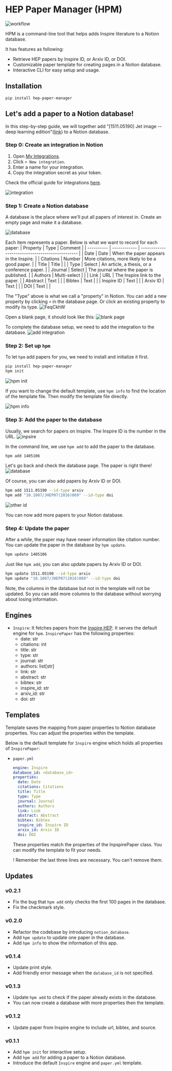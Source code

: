 # HEP Paper Manager (HPM)

![workflow](https://imgur.com/u8SVtjE.png)

HPM is a command-line tool that helps adds Inspire literature to a
Notion database. 

It has features as following:
- Retrieve HEP papers by Inspire ID, or Arxiv ID, or DOI.
- Customizable paper template for creating pages in a Notion database.
- Interactive CLI for easy setup and usage.

## Installation
```
pip install hep-paper-manager
```

## Let's add a paper to a Notion database!
In this step-by-step guide, we will together add "[1511.05190] Jet image -- deep
learning edition"([link](https://inspirehep.net/literature/1405106)) to a Notion
database.

### Step 0: Create an integration in Notion
1. Open [My Integrations](https://www.notion.so/my-integrations).
2. Click `+ New integration`.
3. Enter a name for your integration.
4. Copy the integration secret as your token.

Check the official guide for integrations [here](https://developers.notion.com/docs/create-a-notion-integration).

![integration](https://imgur.com/RXib1zV.gif)

### Step 1: Create a Notion database
A database is the place where we'll put all papers of interest in. Create an
empty page and make it a database.

![database](https://imgur.com/jLBqKYg.gif)

Each item represents a paper. Below is what we want to record for each
paper:
| Property   | Type         | Comment                                         |
| ---------- | ------------ | ----------------------------------------------- |
| Date       | Date         | When the paper appears in the Inspire.          |
| Citations  | Number       | More citations, more likely to be a good paper. |
| Title      | Title        |                                                 |
| Type       | Select       | An article, a thesis, or a conference paper.    |
| Journal    | Select       | The journal where the paper is published.       |
| Authors    | Multi-select |                                                 |
| Link       | URL          | The Inspire link to the paper.                  |
| Abstract   | Text         |                                                 |
| Bibtex     | Text         |                                                 |
| Inspire ID | Text         |                                                 |
| Arxiv ID   | Text         |                                                 |
| DOI        | Text         |                                                 |

The "Type" above is what we call a "property" in Notion. You can add a new
property by clicking `+` in the database page. Or click an existing property
to modify its type.
![FeqCkhW](https://github.com/Star9daisy/hep-paper-manager/assets/47071425/81630270-ea99-41d6-a4a2-33ddbe0c4b88)

Open a blank page, it should look like this:
![blank page](https://imgur.com/qPGOU7C.png)

To complete the database setup, we need to add the integration to the database.
![add integration](https://imgur.com/CBCgY81.gif)

### Step 2: Set up `hpm`
To let `hpm` add papers for you, we need to install and initialize it first.
```bash
pip install hep-paper-manager
hpm init
```
![hpm init](https://imgur.com/uxBkbW6.gif)

If you want to change the default template, use `hpm info` to find the location
of the template file. Then modify the template file directly.

![hpm info](https://imgur.com/QuVPVK4.png)

   
### Step 3: Add the paper to the database
Usually, we search for papers on Inspire. The Inspire ID is the number in the
URL.
![inpsire](https://imgur.com/E3meDtH.gif)

In the command line, we use `hpm add` to add the paper to the database.
```bash
hpm add 1405106
```

Let's go back and check the database page. The paper is right there!
![database](https://imgur.com/r9bWdlm.png)

Of course, you can also add papers by Arxiv ID or DOI.
```bash
hpm add 1511.05190 --id-type arxiv
hpm add "10.1007/JHEP07(2016)069" --id-type doi
```
![other id](https://imgur.com/j4zi8ws.png)

You can now add more papers to your Notion database.

### Step 4: Update the paper
After a while, the paper may have newer information like citation number. You
can update the paper in the database by `hpm update`.
```bash
hpm update 1405106
```

Just like `hpm add`, you can also update papers by Arxiv ID or DOI.
```bash
hpm update 1511.05190 --id-type arxiv
hpm update "10.1007/JHEP07(2016)069" --id-type doi
```

Note, the columns in the database but not in the template will not be updated.
So you can add more columns to the database without worrying about losing
information.

## Engines
- `Inspire`: It fetches papers from the [Inspire HEP](https://inspirehep.net/).
   It serves the default engine for `hpm`. `InspirePaper` has the following
   properties:
   - date: str
   - citations: int
   - title: str
   - type: str
   - journal: str
   - authors: list[str]
   - link: str
   - abstract: str
   - bibtex: str
   - inspire_id: str
   - arxiv_id: str
   - doi: str


## Templates
Template saves the mapping from paper properties to Notion database properties.
You can adjust the properties within the template.

Below is the default template for `Inspire` engine which holds all properties
of `InspirePaper`:
- `paper.yml`
  ```yaml
  engine: Inspire
  database_id: <database_id>
  properties:
    date: Date
    citations: Citations
    title: Title
    type: Type
    journal: Journal
    authors: Authors
    link: Link
    abstract: Abstract
    bibtex: Bibtex
    inspire_id: Inspire ID
    arxiv_id: Arxiv ID
    doi: DOI
  ```
  These properties match the properties of the InpspirePaper class. You can
  modify the template to fit your needs. 

  ! Remember the last three lines are necessary. You can't remove them.

## Updates
### v0.2.1
- Fix the bug that `hpm add` only checks the first 100 pages in the database.
- Fix the checkmark style.

### v0.2.0
- Refactor the codebase by introducing `notion_database`.
- Add `hpm update` to update one paper in the database.
- Add `hpm info` to show the information of this app.

### v0.1.4
- Update print style.
- Add friendly error message when the `database_id` is not specified.
### v0.1.3
- Update `hpm add` to check if the paper already exists in the database.
- You can now create a database with more properties then the template.
### v0.1.2
- Update paper from Inspire engine to include url, bibtex, and source. 
### v0.1.1
- Add `hpm init` for interactive setup.
- Add `hpm add` for adding a paper to a Notion database.
- Introduce the default `Inspire` engine and `paper.yml` template.
